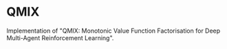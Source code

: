 # QMIX

Implementation of "QMIX: Monotonic Value Function Factorisation for Deep Multi-Agent Reinforcement Learning".

